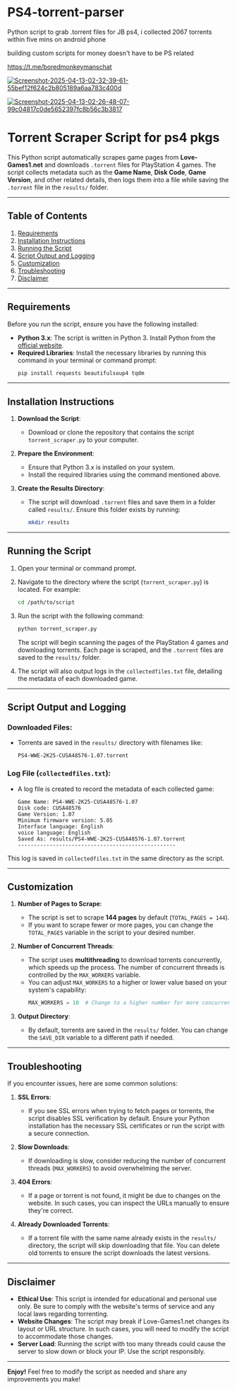 # PS4-torrent-parser
Python script to grab .torrent files for JB ps4, i collected 2067 torrents within five mins on android phone



building custom scripts for money doesn't have to be PS related 

https://t.me/boredmonkeymanschat

<a href="https://ibb.co/dJmC6XRZ"><img src="https://i.ibb.co/dJmC6XRZ/Screenshot-2025-04-13-02-32-39-61-55bef12f624c2b805189a6aa783c400d.jpg" alt="Screenshot-2025-04-13-02-32-39-61-55bef12f624c2b805189a6aa783c400d" border="0"></a>

<a href="https://ibb.co/qFktvrS6"><img src="https://i.ibb.co/qFktvrS6/Screenshot-2025-04-13-02-26-48-07-99c04817c0de5652397fc8b56c3b3817.jpg" alt="Screenshot-2025-04-13-02-26-48-07-99c04817c0de5652397fc8b56c3b3817" border="0"></a>

# **Torrent Scraper Script for ps4 pkgs**

This Python script automatically scrapes game pages from **Love-Games1.net** and downloads `.torrent` files for PlayStation 4 games. The script collects metadata such as the **Game Name**, **Disk Code**, **Game Version**, and other related details, then logs them into a file while saving the `.torrent` file in the `results/` folder.

---

## **Table of Contents**
1. [Requirements](#requirements)
2. [Installation Instructions](#installation-instructions)
3. [Running the Script](#running-the-script)
4. [Script Output and Logging](#script-output-and-logging)
5. [Customization](#customization)
6. [Troubleshooting](#troubleshooting)
7. [Disclaimer](#disclaimer)

---

## **Requirements**

Before you run the script, ensure you have the following installed:

- **Python 3.x**: The script is written in Python 3. Install Python from the [official website](https://www.python.org/downloads/).
- **Required Libraries**: Install the necessary libraries by running this command in your terminal or command prompt:
  ```bash
  pip install requests beautifulsoup4 tqdm
  ```

---

## **Installation Instructions**

1. **Download the Script**:
   - Download or clone the repository that contains the script `torrent_scraper.py` to your computer.

2. **Prepare the Environment**:
   - Ensure that Python 3.x is installed on your system.
   - Install the required libraries using the command mentioned above.

3. **Create the Results Directory**:
   - The script will download `.torrent` files and save them in a folder called `results/`. Ensure this folder exists by running:
     ```bash
     mkdir results
     ```

---

## **Running the Script**

1. Open your terminal or command prompt.

2. Navigate to the directory where the script (`torrent_scraper.py`) is located. For example:
   ```bash
   cd /path/to/script
   ```

3. Run the script with the following command:
   ```bash
   python torrent_scraper.py
   ```

   The script will begin scanning the pages of the PlayStation 4 games and downloading torrents. Each page is scraped, and the `.torrent` files are saved to the `results/` folder.

4. The script will also output logs in the `collectedfiles.txt` file, detailing the metadata of each downloaded game.

---

## **Script Output and Logging**

### **Downloaded Files:**
- Torrents are saved in the `results/` directory with filenames like:
  ```
  PS4-WWE-2K25-CUSA48576-1.07.torrent
  ```
  
### **Log File (`collectedfiles.txt`):**
- A log file is created to record the metadata of each collected game:
  ```
  Game Name: PS4-WWE-2K25-CUSA48576-1.07
  Disk code: CUSA48576
  Game Version: 1.07
  Minimum firmware version: 5.05
  Interface language: English
  voice language: English
  Saved As: results/PS4-WWE-2K25-CUSA48576-1.07.torrent
  --------------------------------------------------
  ```

This log is saved in `collectedfiles.txt` in the same directory as the script.

---

## **Customization**

1. **Number of Pages to Scrape**:
   - The script is set to scrape **144 pages** by default (`TOTAL_PAGES = 144`).
   - If you want to scrape fewer or more pages, you can change the `TOTAL_PAGES` variable in the script to your desired number.

2. **Number of Concurrent Threads**:
   - The script uses **multithreading** to download torrents concurrently, which speeds up the process. The number of concurrent threads is controlled by the `MAX_WORKERS` variable.
   - You can adjust `MAX_WORKERS` to a higher or lower value based on your system's capability:
     ```python
     MAX_WORKERS = 10  # Change to a higher number for more concurrency
     ```

3. **Output Directory**:
   - By default, torrents are saved in the `results/` folder. You can change the `SAVE_DIR` variable to a different path if needed.

---

## **Troubleshooting**

If you encounter issues, here are some common solutions:

1. **SSL Errors**:
   - If you see SSL errors when trying to fetch pages or torrents, the script disables SSL verification by default. Ensure your Python installation has the necessary SSL certificates or run the script with a secure connection.

2. **Slow Downloads**:
   - If downloading is slow, consider reducing the number of concurrent threads (`MAX_WORKERS`) to avoid overwhelming the server.

3. **404 Errors**:
   - If a page or torrent is not found, it might be due to changes on the website. In such cases, you can inspect the URLs manually to ensure they're correct.

4. **Already Downloaded Torrents**:
   - If a torrent file with the same name already exists in the `results/` directory, the script will skip downloading that file. You can delete old torrents to ensure the script downloads the latest versions.

---

## **Disclaimer**

- **Ethical Use**: This script is intended for educational and personal use only. Be sure to comply with the website's terms of service and any local laws regarding torrenting.
- **Website Changes**: The script may break if Love-Games1.net changes its layout or URL structure. In such cases, you will need to modify the script to accommodate those changes.
- **Server Load**: Running the script with too many threads could cause the server to slow down or block your IP. Use the script responsibly.

---

**Enjoy!** Feel free to modify the script as needed and share any improvements you make!
